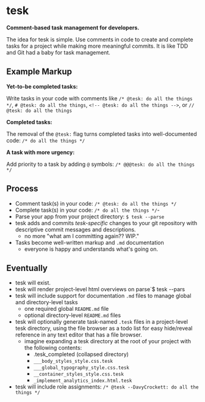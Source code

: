 # tesk
**Comment-based task management for developers.**

The idea for tesk is simple. Use comments in code to create and complete tasks for a project while making more meaningful commits. It is like TDD and Git had a baby for task management.

## Example Markup 

**Yet-to-be completed tasks:**

Write tasks in your code with comments like `/* @tesk: do all the things */`, `# @tesk: do all the things`, `<!-- @tesk: do all the things -->`, or `// @tesk: do all the things`

**Completed tasks:**

The removal of the `@tesk:` flag turns completed tasks into well-documented code: `/* do all the things */`

**A task with more urgency:**

Add priority to a task by adding `@` symbols: `/* @@@tesk: do all the things */`

## Process
- Comment task(s) in your code: `/* @tesk: do all the things */`
- Complete task(s) in your code: `/* do all the things */`- 
- Parse your app from your project directory: `$ tesk --parse`
- tesk adds and commits *tesk-specific* changes to your git repository with descriptive commit messages and descriptions.
  - no more "what am I committing again?? WIP."
- Tasks become well-written markup and `.md` documentation
  - everyone is happy and understands what's going on.
 
## Eventually
- tesk will exist.
- tesk will render project-level html overviews on parse`$ tesk --pars
- tesk will include support for documentation `.md` files to manage global and directory-level tasks
	- one required global `README.md` file
	- optional directory-level `README.md` files
- tesk will optionally generate task-named `.tesk` files in a project-level tesk directory, using the file browser as a todo list for easy hide/reveal reference in any text editor that has a file browser.
	- imagine expanding a tesk directory at the root of your project with the following contents:
		- .tesk_completed (collapsed directory)
		- `___body_styles_style.css.tesk`
		- `___global_typography_style.css.tesk`
		- `__container_styles_style.css.tesk`
		- `_implement_analytics_index.html.tesk`
- tesk will include role assignments: `/* @tesk --DavyCrockett: do all the things */`

